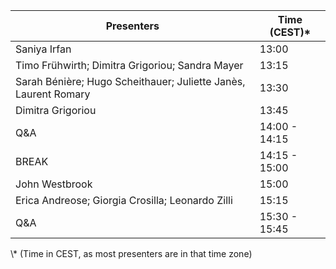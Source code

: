 
| Presenters      | Time (CEST)*      |
| ------------- | ------------- |
| Saniya Irfan | 13:00 |
| Timo Frühwirth; Dimitra Grigoriou; Sandra Mayer | 13:15 |
| Sarah Bénière; Hugo Scheithauer; Juliette Janès, Laurent Romary  | 13:30 |
| Dimitra Grigoriou | 13:45 |
| Q&A | 14:00 - 14:15 |
| BREAK | 14:15 - 15:00 |
| John Westbrook | 15:00 |
| Erica Andreose; Giorgia Crosilla; Leonardo Zilli | 15:15 |
| Q&A | 15:30 - 15:45 |

\\* (Time in CEST, as most presenters are in that time zone)